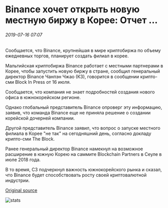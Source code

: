 # Binance хочет открыть новую местную биржу в Корее: Отчет ...

###### 2019-07-16 07:07

Сообщается, что Binance, крупнейшая в мире криптобиржа по объему ежедневных торгов, планирует создать филиал в корее.

Мальтийская криптобиржа Binance работает с местными партнерами в Корее, чтобы запустить новую биржу в стране, сообщил генеральный директор Binance Чанпэн Чжао (КЗ), говорится в сообщении крипто-сми Block In Press от 16 июля.

Сообщается, что компания не знает подробностей создания нового офиса в южнокорейском регионе.

Однако глобальный представитель Binance опроверг эту информацию, заявив, что команда Binance еще не приняла решение о создании корейской дочерней компании.

Другой представитель Binance заявил, что вопрос о запуске местного филиала в Корее "не так" на сегодняшний день, согласно докладу крипто-сми The Block.

Ранее генеральный директор Binance намекнул на возможное расширение в южную Корею на саммите Blockchain Partners в Сеуле в июле 2018 года.

В то время, СЗ подчеркнул важность южнокорейского рынка и сказал, что Binance будет способствовать росту своей криптовалютной индустрии.

[Original source](https://cointelegraph.com/news/binance-wants-to-open-a-new-local-exchange-in-south-korea-report)

![stats](https://c.statcounter.com/11760860/0/a89fa40b/1/ "stats")